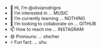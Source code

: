 - 👋 Hi, I’m @oliviarodrigos
- 👀 I’m interested in ... MUSIC
- 🌱 I’m currently learning ... NOTHING
- 💞️ I’m looking to collaborate on ... GITHUB
- 📫 How to reach me ... INSTAGRAM
- 😄 Pronouns: ... she/her
- ⚡ Fun fact: ... uhu

<!---
oliviarodrigos/oliviarodrigos is a ✨ special ✨ repository because its `README.md` (this file) appears on your GitHub profile.
You can click the Preview link to take a look at your changes.
--->
